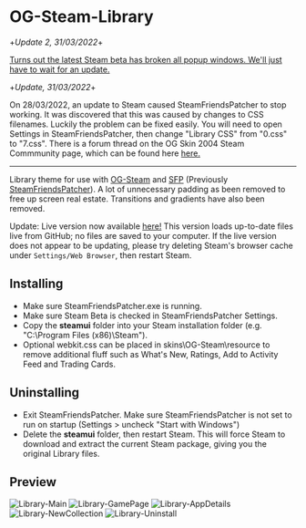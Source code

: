 # OG-Steam-Library

+*Update 2, 31/03/2022*+

<a href=https://steamcommunity.com/groups/SteamClientBeta/discussions/3/3180111663688488908/>Turns out the latest Steam beta has broken all popup windows. We'll just have to wait for an update.</a>

+*Update, 31/03/2022*+

On 28/03/2022, an update to Steam caused SteamFriendsPatcher to stop working. It was discovered that this was caused by changes to CSS filenames. Luckily the problem can be fixed easily. You will need to open Settings in SteamFriendsPatcher, then change "Library CSS" from "0.css" to "7.css". There is a forum thread on the OG Skin 2004 Steam Commmunity page, which can be found here <a href="https://steamcommunity.com/groups/og-skin/discussions/1/3187992943275121931/">here.</a>

---

Library theme for use with <a href="https://github.com/ungstein/OG-Steam">OG-Steam</a> and <a href="https://github.com/PhantomGamers/SFP">SFP</a> (Previously <a href="https://github.com/PhantomGamers/SteamFriendsPatcher">SteamFriendsPatcher<a>). A lot of unnecessary padding as been removed to free up screen real estate. Transitions and gradients have also been removed.

Update: Live version now available <a href="https://ungstein.github.io/og-steam-library/og-steam-library-live.zip">here!</a>
This version loads up-to-date files live from GitHub; no files are saved to your computer. If the live version does not appear to be updating, please try deleting Steam's browser cache under `Settings/Web Browser`, then restart Steam.

Installing
-

* Make sure SteamFriendsPatcher.exe is running.
* Make sure Steam Beta is checked in SteamFriendsPatcher Settings.
* Copy the **steamui** folder into your Steam installation folder (e.g. "C:\Program Files (x86)\Steam").
* Optional webkit.css can be placed in skins\OG-Steam\resource to remove additional fluff such as What's New, Ratings, Add to Activity Feed and Trading Cards.

Uninstalling
-

* Exit SteamFriendsPatcher. Make sure SteamFriendsPatcher is not set to run on startup (Settings > uncheck "Start with Windows")
* Delete the **steamui** folder, then restart Steam. This will force Steam to download and extract the current Steam package, giving you the original Library files.
  
Preview
-
![Library-Main](https://i.imgur.com/iGQpX2O.png)
![Library-GamePage](https://i.imgur.com/mtTseOO.png)
![Library-AppDetails](https://i.imgur.com/PYlLftU.png)
![Library-NewCollection](https://i.imgur.com/91nr8si.png)
![Library-Uninstall](https://i.imgur.com/H7pRyRr.png)
